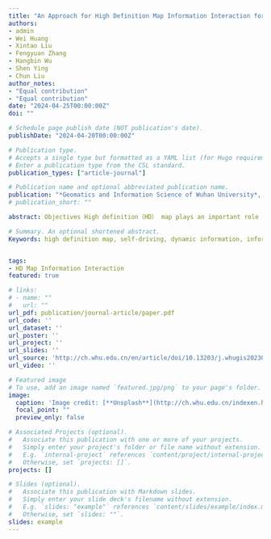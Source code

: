 ```yaml
---
title: "An Approach for High Definition Map Information Interaction for Autonomous Driving"
authors:
- admin
- Wei Huang
- Xintao Liu
- Fengyuan Zhang
- Hangbin Wu
- Shen Ying
- Chun Liu
author_notes:
- "Equal contribution"
- "Equal contribution"
date: "2024-04-25T00:00:00Z"
doi: ""

# Schedule page publish date (NOT publication's date).
publishDate: "2024-04-20T00:00:00Z"

# Publication type.
# Accepts a single type but formatted as a YAML list (for Hugo requirements).
# Enter a publication type from the CSL standard.
publication_types: ["article-journal"]

# Publication name and optional abbreviated publication name.
publication: "*Geomatics and Information Science of Wuhan University*, 49(4)"
# publication_short: ""

abstract: Objectives High definition（HD） map plays an important role in autonomous driving. Most existing research focuses on high-resolution mapping in terms of road geometries as well as the updating of static road information in HD map. However, there is still a lack of research on dynamic information involved in road traffic networks. We focus on enriching the content of HD map in terms of the dynamic information including the dynamic information, it's meta data structure and inforamation interaction.Methods We propose a comprehensive set of content that HD map need to cover for the dynamic information based on existing work on HD map data organization and data standards. Based on this, combined with cloud ends of HD map systems and vehicle ends of autonomous driving vehicles as two information interaction terminals, a method for information interaction between cloud ends and vehicle ends under different combination modes (vehicle-cloud, vehicle-vehicle, and cloud-vehicle modes) used in HD map information system is proposed to facilitate a timely capture of dynamic information in road environments.Results (1) The vehicle-cloud information interaction mode is suitable for self-driving cars. The vehicle collects vehicle dynamic information in real time and uploads it to the cloud of the HD map information system after preprocessing, so as to realize the sharing of perception information of different vehicles in the road environment on the cloud. (2)The vehicle-to-vehicle information interaction mode is used between different self-driving cars. This mode is mainly aimed at obtaining partially vehicle dynamic information directly through vehicle-to-vehicle interaction during driving. (3)The cloud-vehicle information interaction mode is suitable for vehicles connected to the HD map information system platform. The cloud stores dynamic information, and the vehicle requests the demanding information according to its own needs. Therefore, The HD map information system continuously performs information interaction in three interaction modes, and updates information simultaneously, maintaining the freshness of dynamic information and enhancing the robustness of HD map.Conclusions However, due to the complexity and variability of the road environment, the content of dynamic information interaction we propose can only cover what happens during vehicle driving to a certain extent. For the road information that appears with a small probability,we do not conduct in-depth research, which is also the direction we need to discuss and study in the future. 

# Summary. An optional shortened abstract.
Keywords: high definition map, self-driving, dynamic information, information interaction


tags:
- HD Map Information Interaction 
featured: true

# links:
# - name: ""
#   url: ""
url_pdf: publication/journal-article/paper.pdf
url_code: ''
url_dataset: ''
url_poster: ''
url_project: ''
url_slides: ''
url_source: 'http://ch.whu.edu.cn/en/article/doi/10.13203/j.whugis20230166'
url_video: ''

# Featured image
# To use, add an image named `featured.jpg/png` to your page's folder. 
image:
  caption: 'Image credit: [**Unsplash**](http://ch.whu.edu.cn/indexen.htm)'
  focal_point: ""
  preview_only: false

# Associated Projects (optional).
#   Associate this publication with one or more of your projects.
#   Simply enter your project's folder or file name without extension.
#   E.g. `internal-project` references `content/project/internal-project/index.md`.
#   Otherwise, set `projects: []`.
projects: []

# Slides (optional).
#   Associate this publication with Markdown slides.
#   Simply enter your slide deck's filename without extension.
#   E.g. `slides: "example"` references `content/slides/example/index.md`.
#   Otherwise, set `slides: ""`.
slides: example
---
```



